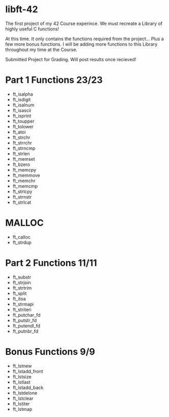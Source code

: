 # libft-42

The first project of my 42 Course experince. 
We must recreate a Library of highly useful C functions!

At this time. It only contains the functions required from the project... Plus a few more bonus functions.
I will be adding more functions to this Library throughout my time at the Course.

Submitted Project for Grading. Will post results once recieved!

# Part 1 Functions 23/23
- ft_isalpha
- ft_isdigit
- ft_isalnum
- ft_isascii
- ft_isprint
- ft_toupper
- ft_tolower
- ft_atoi
- ft_strchr
- ft_strrchr
- ft_strncmp
- ft_strlen
- ft_memset
- ft_bzero
- ft_memcpy
- ft_memmove
- ft_memchr
- ft_memcmp
- ft_strlcpy
- ft_strnstr
- ft_strlcat
#      MALLOC      
- ft_calloc
- ft_strdup

# Part 2 Functions 11/11
- ft_substr
- ft_strjoin
- ft_strtrim
- ft_split
- ft_itoa
- ft_strmapi
- ft_striteri
- ft_putchar_fd
- ft_putstr_fd
- ft_putendl_fd
- ft_putnbr_fd

# Bonus Functions 9/9
- ft_lstnew
- ft_lstadd_front
- ft_lstsize
- ft_lstlast
- ft_lstadd_back
- ft_lstdelone
- ft_lstclear
- ft_lstiter
- ft_lstmap
